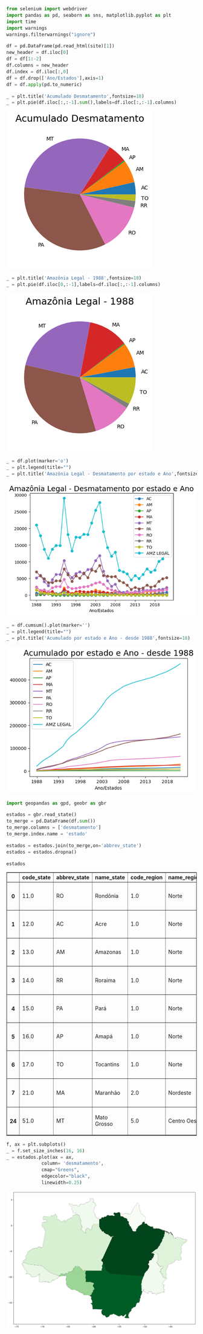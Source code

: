 ```python
from selenium import webdriver
import pandas as pd, seaborn as sns, matplotlib.pyplot as plt
import time 
import warnings
warnings.filterwarnings("ignore")

```


```python
df = pd.DataFrame(pd.read_html(site)[1])
new_header = df.iloc[0] 
df = df[1:-2]
df.columns = new_header
df.index = df.iloc[:,0]
df = df.drop(['Ano/Estados'],axis=1)
df = df.apply(pd.to_numeric)
```


```python
_ = plt.title('Acumulado Desmatamento',fontsize=18)
_ = plt.pie(df.iloc[:,:-1].sum(),labels=df.iloc[:,:-1].columns)
```


    
![png](output_2_0.png)
    



```python
_ = plt.title('Amazônia Legal - 1988',fontsize=18)
_ = plt.pie(df.iloc[0,:-1],labels=df.iloc[:,:-1].columns)
```


    
![png](output_3_0.png)
    



```python
_ = df.plot(marker='o')
_ = plt.legend(title="")
_ = plt.title('Amazônia Legal - Desmatamento por estado e Ano',fontsize=18)
```


    
![png](output_4_0.png)
    



```python
_ = df.cumsum().plot(marker='')
_ = plt.legend(title="")
_ = plt.title('Acumulado por estado e Ano - desde 1988',fontsize=18)
```


    
![png](output_5_0.png)
    



```python
import geopandas as gpd, geobr as gbr
```


```python
estados = gbr.read_state()
to_merge = pd.DataFrame(df.sum())
to_merge.columns = ['desmatamento']
to_merge.index.name = 'estado'
```


```python
estados = estados.join(to_merge,on='abbrev_state')
estados = estados.dropna()
```


```python
estados
```




<div>
<style scoped>
    .dataframe tbody tr th:only-of-type {
        vertical-align: middle;
    }

    .dataframe tbody tr th {
        vertical-align: top;
    }

    .dataframe thead th {
        text-align: right;
    }
</style>
<table border="1" class="dataframe">
  <thead>
    <tr style="text-align: right;">
      <th></th>
      <th>code_state</th>
      <th>abbrev_state</th>
      <th>name_state</th>
      <th>code_region</th>
      <th>name_region</th>
      <th>geometry</th>
      <th>desmatamento</th>
    </tr>
  </thead>
  <tbody>
    <tr>
      <th>0</th>
      <td>11.0</td>
      <td>RO</td>
      <td>Rondônia</td>
      <td>1.0</td>
      <td>Norte</td>
      <td>MULTIPOLYGON (((-63.32721 -7.97672, -62.86662 ...</td>
      <td>64623.0</td>
    </tr>
    <tr>
      <th>1</th>
      <td>12.0</td>
      <td>AC</td>
      <td>Acre</td>
      <td>1.0</td>
      <td>Norte</td>
      <td>MULTIPOLYGON (((-73.18253 -7.33550, -72.58477 ...</td>
      <td>16668.0</td>
    </tr>
    <tr>
      <th>2</th>
      <td>13.0</td>
      <td>AM</td>
      <td>Amazonas</td>
      <td>1.0</td>
      <td>Norte</td>
      <td>MULTIPOLYGON (((-67.32609 2.02971, -67.31682 2...</td>
      <td>30790.0</td>
    </tr>
    <tr>
      <th>3</th>
      <td>14.0</td>
      <td>RR</td>
      <td>Roraima</td>
      <td>1.0</td>
      <td>Norte</td>
      <td>MULTIPOLYGON (((-60.20051 5.26434, -60.19273 5...</td>
      <td>8909.0</td>
    </tr>
    <tr>
      <th>4</th>
      <td>15.0</td>
      <td>PA</td>
      <td>Pará</td>
      <td>1.0</td>
      <td>Norte</td>
      <td>MULTIPOLYGON (((-54.95431 2.58369, -54.93542 2...</td>
      <td>162612.0</td>
    </tr>
    <tr>
      <th>5</th>
      <td>16.0</td>
      <td>AP</td>
      <td>Amapá</td>
      <td>1.0</td>
      <td>Norte</td>
      <td>MULTIPOLYGON (((-51.17970 4.00008, -51.17739 3...</td>
      <td>1656.0</td>
    </tr>
    <tr>
      <th>6</th>
      <td>17.0</td>
      <td>TO</td>
      <td>Tocantins</td>
      <td>1.0</td>
      <td>Norte</td>
      <td>MULTIPOLYGON (((-48.35878 -5.17008, -48.33846 ...</td>
      <td>8763.0</td>
    </tr>
    <tr>
      <th>7</th>
      <td>21.0</td>
      <td>MA</td>
      <td>Maranhão</td>
      <td>2.0</td>
      <td>Nordeste</td>
      <td>MULTIPOLYGON (((-45.84073 -1.04548, -45.84099 ...</td>
      <td>26103.0</td>
    </tr>
    <tr>
      <th>24</th>
      <td>51.0</td>
      <td>MT</td>
      <td>Mato Grosso</td>
      <td>5.0</td>
      <td>Centro Oeste</td>
      <td>MULTIPOLYGON (((-54.89485 -17.62150, -54.89704...</td>
      <td>150151.0</td>
    </tr>
  </tbody>
</table>
</div>




```python
f, ax = plt.subplots()
_ = f.set_size_inches(16, 16)
_ = estados.plot(ax = ax,
             column= 'desmatamento',
             cmap="Greens",
             edgecolor="black",
             linewidth=0.25)
```


    
![png](output_10_0.png)
    



```python

```
